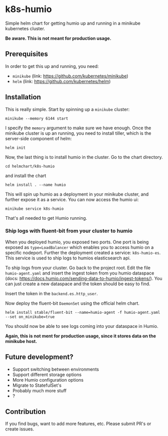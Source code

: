# k8s-humio

Simple helm chart for getting humio up and running in a minikube kubernetes cluster.

**Be aware. This is not meant for production usage.**

## Prerequisites

In order to get this up and running, you need:
* `minikube` (link: https://github.com/kubernetes/minikube)
* `helm` (link: https://github.com/kubernetes/helm)

## Installation

This is really simple. Start by spinning up a `minikube` cluster:

```
minikube --memory 6144 start
```
I specify the `memory` argument to make sure we have enough. 
Once the minikube cluster is up an running, you need to install tiller, which is the server-side component of helm:
```
helm init
```
Now, the last thing is to install humio in the cluster. Go to the chart directory.
```
cd helmchart/k8s-humio
```
and install the chart
```
helm install . --name humio
```

This will spin up humio as a deployment in your minikube cluster, and further expose it as a service. You can now access the humio ui:
```
minikube service k8s-humio
```

That's all needed to get Humio running.

### Ship logs with fluent-bit from your cluster to humio

When you deployed humio, you exposed two ports. One port is being exposed as `type=LoadBalancer` which enables you to access humio on a specific nodeport. Further the deployment created a service: `k8s-humio-es`. This service is used to ship logs to humios elasticsearch api. 

To ship logs from your cluster. Go back to the project root. Edit the file `humio-agent.yaml` and insert the ingest token from you humio dataspace (docs: https://docs.humio.com/sending-data-to-humio/ingest-tokens/). You can just create a new dataspace and the token should be easy to find.

Insert the token in the `backend.es.http_user`.

Now deploy the fluent-bit `DaemonSet` using the official helm chart.

```
helm install stable/fluent-bit --name=humio-agent -f humio-agent.yaml --set on_minikube=true 
```

You should now be able to see logs coming into your dataspace in Humio.


**Again, this is not ment for production usage, since it stores data on the minikube host.** 

## Future development?
* Support switching between environments
* Support different storage options
* More Humio configuration options 
* Migrate to StatefulSet's
* Probably much more stuff
* ?

## Contribution
If you find bugs, want to add more features, etc. Please submit PR's or create issues.

